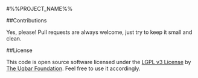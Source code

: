 #﻿%%PROJECT_NAME%%

##Contributions

Yes, please! Pull requests are always welcome, just try to keep it small and clean.


##License

This code is open source software licensed under the [LGPL v3 License](https://www.gnu.org/licenses/lgpl.html) by [The Uqbar Foundation](http://www.uqbar-project.org/). Feel free to use it accordingly.